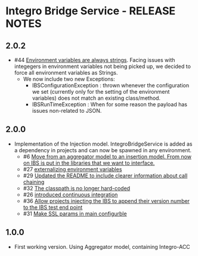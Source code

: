 # Integro Bridge Service - RELEASE NOTES

## 2.0.2
* #44 [Environment variables are always strings](https://git.corp.adobe.com/AdobeCampaignQE/integroBridgeService/issues/44). Facing issues with integegers in environment variables not being picked up, we decided to force all environment variables as Strings.
  * We now include two new Exceptions:
    * IBSConfigurationException : thrown whenever the configuration we set (currently only for the setting of the environment variables) does not match an existing class/method.
    * IBSRunTimeException : When for some reason the payload has issues non-related to JSON.

## 2.0.0
* Implementation of the Injection model. IntegroBridgeService is added as a dependency in projects and can now be spawned in any environment.
  * #6 [Move from an aggregator model to an insertion model. From now on IBS is put in the libraries that we want to interface.](https://git.corp.adobe.com/AdobeCampaignQE/integroBridgeService/issues/6)
  * #27 [externalizing environment variables](https://git.corp.adobe.com/AdobeCampaignQE/integroBridgeService/issues/27)
  * #29 [Updated the README to include clearer information about call chaining](https://git.corp.adobe.com/AdobeCampaignQE/integroBridgeService/issues/29)
  * #32 [The classpath is no longer hard-coded](https://git.corp.adobe.com/AdobeCampaignQE/integroBridgeService/issues/32)
  * #26 [introduced continuous integration](https://git.corp.adobe.com/AdobeCampaignQE/integroBridgeService/issues/26)
  * #36 [Allow projects injecting the IBS to append their version number to the IBS test end point](https://git.corp.adobe.com/AdobeCampaignQE/integroBridgeService/issues/36)
  * #31 [Make SSL params in main configurble](https://git.corp.adobe.com/AdobeCampaignQE/integroBridgeService/issues/31)

## 1.0.0
* First working version. Using Aggregator model, containing Integro-ACC